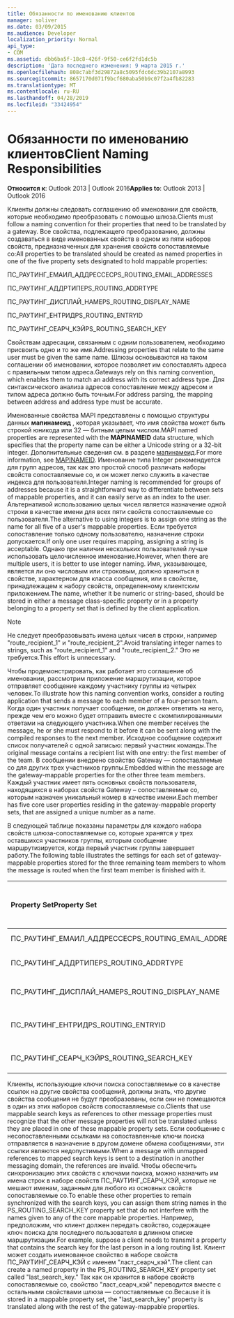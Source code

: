 ```yaml
---
title: Обязанности по именованию клиентов
manager: soliver
ms.date: 03/09/2015
ms.audience: Developer
localization_priority: Normal
api_type:
- COM
ms.assetid: dbb6ba5f-18c8-426f-9f50-ce6f2fd1dc5b
description: 'Дата последнего изменения: 9 марта 2015 г.'
ms.openlocfilehash: 808c7abf3d29872a8c5095fdc6dc39b2107a8993
ms.sourcegitcommit: 8657170d071f9bcf680aba50b9c07f2a4fb82283
ms.translationtype: MT
ms.contentlocale: ru-RU
ms.lasthandoff: 04/28/2019
ms.locfileid: "33424954"
---
```

# <a name="client-naming-responsibilities"></a><span data-ttu-id="21328-103">Обязанности по именованию клиентов</span><span class="sxs-lookup"><span data-stu-id="21328-103">Client Naming Responsibilities</span></span>

  
  
<span data-ttu-id="21328-104">**Относится к**: Outlook 2013 | Outlook 2016</span><span class="sxs-lookup"><span data-stu-id="21328-104">**Applies to**: Outlook 2013 | Outlook 2016</span></span> 
  
<span data-ttu-id="21328-105">Клиенты должны следовать соглашению об именовании для свойств, которые необходимо преобразовать с помощью шлюза.</span><span class="sxs-lookup"><span data-stu-id="21328-105">Clients must follow a naming convention for their properties that need to be translated by a gateway.</span></span> <span data-ttu-id="21328-106">Все свойства, подлежащего преобразованию, должны создаваться в виде именованных свойств в одном из пяти наборов свойств, предназначенных для хранения свойств сопоставляемые со:</span><span class="sxs-lookup"><span data-stu-id="21328-106">All properties to be translated should be created as named properties in one of the five property sets designated to hold mappable properties:</span></span>
  
<span data-ttu-id="21328-107">ПС_РАУТИНГ_ЕМАИЛ_АДДРЕССЕС</span><span class="sxs-lookup"><span data-stu-id="21328-107">PS_ROUTING_EMAIL_ADDRESSES</span></span>
  
<span data-ttu-id="21328-108">ПС_РАУТИНГ_АДДРТИПЕ</span><span class="sxs-lookup"><span data-stu-id="21328-108">PS_ROUTING_ADDRTYPE</span></span>
  
<span data-ttu-id="21328-109">ПС_РАУТИНГ_ДИСПЛАЙ_НАМЕ</span><span class="sxs-lookup"><span data-stu-id="21328-109">PS_ROUTING_DISPLAY_NAME</span></span>
  
<span data-ttu-id="21328-110">ПС_РАУТИНГ_ЕНТРИД</span><span class="sxs-lookup"><span data-stu-id="21328-110">PS_ROUTING_ENTRYID</span></span>
  
<span data-ttu-id="21328-111">ПС_РАУТИНГ_СЕАРЧ_КЭЙ</span><span class="sxs-lookup"><span data-stu-id="21328-111">PS_ROUTING_SEARCH_KEY</span></span>
  
<span data-ttu-id="21328-112">Свойствам адресации, связанным с одним пользователем, необходимо присвоить одно и то же имя.</span><span class="sxs-lookup"><span data-stu-id="21328-112">Addressing properties that relate to the same user must be given the same name.</span></span> <span data-ttu-id="21328-113">Шлюзы основываются на таком соглашении об именовании, которое позволяет им сопоставлять адреса с правильным типом адреса.</span><span class="sxs-lookup"><span data-stu-id="21328-113">Gateways rely on this naming convention, which enables them to match an address with its correct address type.</span></span> <span data-ttu-id="21328-114">Для синтаксического анализа адресов сопоставление между адресом и типом адреса должно быть точным.</span><span class="sxs-lookup"><span data-stu-id="21328-114">For address parsing, the mapping between address and address type must be accurate.</span></span>
  
<span data-ttu-id="21328-115">Именованные свойства MAPI представлены с помощью структуры данных **мапинамеид** , которая указывает, что имя свойства может быть строкой юникода или 32 — битным целым числом.</span><span class="sxs-lookup"><span data-stu-id="21328-115">MAPI named properties are represented with the **MAPINAMEID** data structure, which specifies that the property name can be either a Unicode string or a 32-bit integer.</span></span> <span data-ttu-id="21328-116">Дополнительные сведения см. в разделе [мапинамеид](mapinameid.md).</span><span class="sxs-lookup"><span data-stu-id="21328-116">For more information, see [MAPINAMEID](mapinameid.md).</span></span> <span data-ttu-id="21328-117">Именование типа Integer рекомендуется для групп адресов, так как это простой способ различать наборы свойств сопоставляемые со, и он может легко служить в качестве индекса для пользователя.</span><span class="sxs-lookup"><span data-stu-id="21328-117">Integer naming is recommended for groups of addresses because it is a straightforward way to differentiate between sets of mappable properties, and it can easily serve as an index to the user.</span></span> <span data-ttu-id="21328-118">Альтернативой использованию целых чисел является назначение одной строки в качестве имени для всех пяти свойств сопоставляемые со пользователя.</span><span class="sxs-lookup"><span data-stu-id="21328-118">The alternative to using integers is to assign one string as the name for all five of a user's mappable properties.</span></span> <span data-ttu-id="21328-119">Если требуется сопоставление только одному пользователю, назначение строки допускается.</span><span class="sxs-lookup"><span data-stu-id="21328-119">If only one user requires mapping, assigning a string is acceptable.</span></span> <span data-ttu-id="21328-120">Однако при наличии нескольких пользователей лучше использовать целочисленное именование.</span><span class="sxs-lookup"><span data-stu-id="21328-120">However, when there are multiple users, it is better to use integer naming.</span></span> <span data-ttu-id="21328-121">Имя, указывающее, является ли оно числовым или строковым, должно храниться в свойстве, характерном для класса сообщения, или в свойстве, принадлежащем к набору свойств, определенному клиентским приложением.</span><span class="sxs-lookup"><span data-stu-id="21328-121">The name, whether it be numeric or string-based, should be stored in either a message class-specific property or in a property belonging to a property set that is defined by the client application.</span></span> 
  
> [!NOTE]
> <span data-ttu-id="21328-122">Не следует преобразовывать имена целых чисел в строки, например "route_recipient_1" и "route_recipient_2".</span><span class="sxs-lookup"><span data-stu-id="21328-122">Avoid translating integer names to strings, such as "route_recipient_1" and "route_recipient_2."</span></span> <span data-ttu-id="21328-123">Это не требуется.</span><span class="sxs-lookup"><span data-stu-id="21328-123">This effort is unnecessary.</span></span> 
  
<span data-ttu-id="21328-124">Чтобы продемонстрировать, как работает это соглашение об именовании, рассмотрим приложение маршрутизации, которое отправляет сообщение каждому участнику группы из четырех человек.</span><span class="sxs-lookup"><span data-stu-id="21328-124">To illustrate how this naming convention works, consider a routing application that sends a message to each member of a four-person team.</span></span> <span data-ttu-id="21328-125">Когда один участник получает сообщение, он должен ответить на него, прежде чем его можно будет отправить вместе с скомпилированными ответами на следующего участника.</span><span class="sxs-lookup"><span data-stu-id="21328-125">When one member receives the message, he or she must respond to it before it can be sent along with the compiled responses to the next member.</span></span> <span data-ttu-id="21328-126">Исходное сообщение содержит список получателей с одной записью: первый участник команды.</span><span class="sxs-lookup"><span data-stu-id="21328-126">The original message contains a recipient list with one entry: the first member of the team.</span></span> <span data-ttu-id="21328-127">В сообщении внедрено свойство Gateway — сопоставляемые со для других трех участников группы.</span><span class="sxs-lookup"><span data-stu-id="21328-127">Embedded within the message are the gateway-mappable properties for the other three team members.</span></span> <span data-ttu-id="21328-128">Каждый участник имеет пять основных свойств пользователя, находящихся в наборах свойств Gateway – сопоставляемые со, которым назначен уникальный номер в качестве имени.</span><span class="sxs-lookup"><span data-stu-id="21328-128">Each member has five core user properties residing in the gateway-mappable property sets, that are assigned a unique number as a name.</span></span> 
  
<span data-ttu-id="21328-129">В следующей таблице показаны параметры для каждого набора свойств шлюза-сопоставляемые со, которые хранятся у трех оставшихся участников группы, которым сообщение маршрутизируется, когда первый участник группы завершает работу.</span><span class="sxs-lookup"><span data-stu-id="21328-129">The following table illustrates the settings for each set of gateway-mappable properties stored for the three remaining team members to whom the message is routed when the first team member is finished with it.</span></span>
  
|<span data-ttu-id="21328-130">**Property Set**</span><span class="sxs-lookup"><span data-stu-id="21328-130">**Property Set**</span></span>|<span data-ttu-id="21328-131">**Второй участник <br/> команды**</span><span class="sxs-lookup"><span data-stu-id="21328-131">**Second Team  <br/> Member**</span></span>|<span data-ttu-id="21328-132">**Третий участник <br/> команды**</span><span class="sxs-lookup"><span data-stu-id="21328-132">**Third Team  <br/> Member**</span></span>|<span data-ttu-id="21328-133">**Четвертый участник <br/> команды**</span><span class="sxs-lookup"><span data-stu-id="21328-133">**Fourth Team  <br/> Member**</span></span>|
|:-----|:-----|:-----|:-----|
|<span data-ttu-id="21328-134">ПС_РАУТИНГ_ЕМАИЛ_АДДРЕССЕС</span><span class="sxs-lookup"><span data-stu-id="21328-134">PS_ROUTING_EMAIL_ADDRESSES</span></span>  <br/> |<span data-ttu-id="21328-135">Адрес = 0</span><span class="sxs-lookup"><span data-stu-id="21328-135">Address = 0</span></span>  <br/> |<span data-ttu-id="21328-136">Адрес = 1</span><span class="sxs-lookup"><span data-stu-id="21328-136">Address = 1</span></span>  <br/> |<span data-ttu-id="21328-137">Адрес = 2</span><span class="sxs-lookup"><span data-stu-id="21328-137">Address = 2</span></span>  <br/> |
|<span data-ttu-id="21328-138">ПС_РАУТИНГ_АДДРТИПЕ</span><span class="sxs-lookup"><span data-stu-id="21328-138">PS_ROUTING_ADDRTYPE</span></span>  <br/> |<span data-ttu-id="21328-139">Тип адреса = 0</span><span class="sxs-lookup"><span data-stu-id="21328-139">Address type = 0</span></span>  <br/> |<span data-ttu-id="21328-140">Тип адреса = 1</span><span class="sxs-lookup"><span data-stu-id="21328-140">Address type = 1</span></span>  <br/> |<span data-ttu-id="21328-141">Тип адреса = 2</span><span class="sxs-lookup"><span data-stu-id="21328-141">Address type = 2</span></span>  <br/> |
|<span data-ttu-id="21328-142">ПС_РАУТИНГ_ДИСПЛАЙ_НАМЕ</span><span class="sxs-lookup"><span data-stu-id="21328-142">PS_ROUTING_DISPLAY_NAME</span></span>  <br/> |<span data-ttu-id="21328-143">Отображаемое имя = 0</span><span class="sxs-lookup"><span data-stu-id="21328-143">Display name = 0</span></span>  <br/> |<span data-ttu-id="21328-144">Отображаемое имя = 1</span><span class="sxs-lookup"><span data-stu-id="21328-144">Display name = 1</span></span>  <br/> |<span data-ttu-id="21328-145">Отображаемое имя = 2</span><span class="sxs-lookup"><span data-stu-id="21328-145">Display name = 2</span></span>  <br/> |
|<span data-ttu-id="21328-146">ПС_РАУТИНГ_ЕНТРИД</span><span class="sxs-lookup"><span data-stu-id="21328-146">PS_ROUTING_ENTRYID</span></span>  <br/> |<span data-ttu-id="21328-147">Идентификатор записи = 0</span><span class="sxs-lookup"><span data-stu-id="21328-147">Entry identifier = 0</span></span>  <br/> |<span data-ttu-id="21328-148">Идентификатор записи = 1</span><span class="sxs-lookup"><span data-stu-id="21328-148">Entry identifier = 1</span></span>  <br/> |<span data-ttu-id="21328-149">Идентификатор записи = 2</span><span class="sxs-lookup"><span data-stu-id="21328-149">Entry identifier = 2</span></span>  <br/> |
|<span data-ttu-id="21328-150">ПС_РАУТИНГ_СЕАРЧ_КЭЙ</span><span class="sxs-lookup"><span data-stu-id="21328-150">PS_ROUTING_SEARCH_KEY</span></span>  <br/> |<span data-ttu-id="21328-151">Ключ поиска = 0</span><span class="sxs-lookup"><span data-stu-id="21328-151">Search key = 0</span></span>  <br/> |<span data-ttu-id="21328-152">Ключ поиска = 1</span><span class="sxs-lookup"><span data-stu-id="21328-152">Search key = 1</span></span>  <br/> |<span data-ttu-id="21328-153">Ключ поиска = 2</span><span class="sxs-lookup"><span data-stu-id="21328-153">Search key = 2</span></span>  <br/> |
   
<span data-ttu-id="21328-154">Клиенты, использующие ключи поиска сопоставляемые со в качестве ссылок на другие свойства сообщений, должны знать, что другие свойства сообщения не будут преобразованы, если они не помещаются в один из этих наборов свойств сопоставляемые со.</span><span class="sxs-lookup"><span data-stu-id="21328-154">Clients that use mappable search keys as references to other message properties must recognize that the other message properties will not be translated unless they are placed in one of these mappable property sets.</span></span> <span data-ttu-id="21328-155">Если сообщение с несопоставленными ссылками на сопоставленные ключи поиска отправляется в назначение в другом домене обмена сообщениями, эти ссылки являются недопустимыми.</span><span class="sxs-lookup"><span data-stu-id="21328-155">When a message with unmapped references to mapped search keys is sent to a destination in another messaging domain, the references are invalid.</span></span> <span data-ttu-id="21328-156">Чтобы обеспечить синхронизацию этих свойств с ключами поиска, можно назначить им имена строк в наборе свойств ПС_РАУТИНГ_СЕАРЧ_КЭЙ, которые не мешают именам, заданным для любого из основных свойств сопоставляемые со.</span><span class="sxs-lookup"><span data-stu-id="21328-156">To enable these other properties to remain synchronized with the search keys, you can assign them string names in the PS_ROUTING_SEARCH_KEY property set that do not interfere with the names given to any of the core mappable properties.</span></span> <span data-ttu-id="21328-157">Например, предположим, что клиент должен передать свойство, содержащее ключ поиска для последнего пользователя в длинном списке маршрутизации.</span><span class="sxs-lookup"><span data-stu-id="21328-157">For example, suppose a client needs to transmit a property that contains the search key for the last person in a long routing list.</span></span> <span data-ttu-id="21328-158">Клиент может создать именованное свойство в наборе свойств ПС_РАУТИНГ_СЕАРЧ_КЭЙ с именем "ласт_сеарч_кэй".</span><span class="sxs-lookup"><span data-stu-id="21328-158">The client can create a named property in the PS_ROUTING_SEARCH_KEY property set called "last_search_key."</span></span> <span data-ttu-id="21328-159">Так как он хранится в наборе свойств сопоставляемые со, свойство "ласт_сеарч_кэй" переводится вместе с остальными свойствами шлюза — сопоставляемые со.</span><span class="sxs-lookup"><span data-stu-id="21328-159">Because it is stored in a mappable property set, the "last_search_key" property is translated along with the rest of the gateway-mappable properties.</span></span>
  

